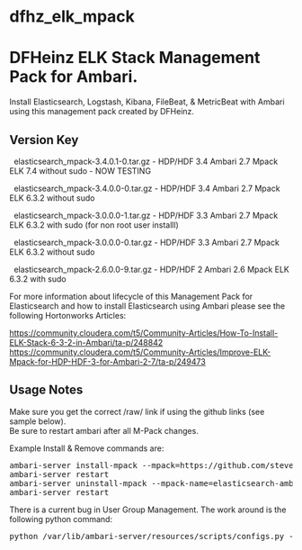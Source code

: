 # dfhz_elk_mpack
<h1>DFHeinz ELK Stack Management Pack for Ambari.</h1>

Install Elasticsearch, Logstash, Kibana, FileBeat, & MetricBeat with Ambari using this management pack created by DFHeinz.

<h2>Version Key</h2>

&nbsp;&nbsp;elasticsearch_mpack-3.4.0.1-0.tar.gz - HDP/HDF 3.4 Ambari 2.7 Mpack ELK 7.4 without sudo - NOW TESTING

&nbsp;&nbsp;elasticsearch_mpack-3.4.0.0-0.tar.gz - HDP/HDF 3.4 Ambari 2.7 Mpack ELK 6.3.2 without sudo 

&nbsp;&nbsp;elasticsearch_mpack-3.0.0.0-1.tar.gz - HDP/HDF 3.3 Ambari 2.7 Mpack ELK 6.3.2 with sudo (for non root user installl) 

&nbsp;&nbsp;elasticsearch_mpack-3.0.0.0-0.tar.gz - HDP/HDF 3.3 Ambari 2.7 Mpack ELK 6.3.2 without sudo 

&nbsp;&nbsp;elasticsearch_mpack-2.6.0.0-9.tar.gz - HDP/HDF 2 Ambari 2.6 Mpack ELK 6.3.2 with sudo

For more information about lifecycle of this Management Pack for Elasticsearch and how to install Elasticsearch using Ambari  please see the following Hortonworks Articles:

https://community.cloudera.com/t5/Community-Articles/How-To-Install-ELK-Stack-6-3-2-in-Ambari/ta-p/248842
https://community.cloudera.com/t5/Community-Articles/Improve-ELK-Mpack-for-HDP-HDF-3-for-Ambari-2-7/ta-p/249473

<h2>Usage Notes</h2>

Make sure you get the correct /raw/ link if using the github links (see sample below).  
Be sure to restart ambari after all M-Pack changes.

Example  Install & Remove commands are:

<pre>ambari-server install-mpack --mpack=https://github.com/steven-dfheinz/dfhz_elk_mpack/raw/master/elasticsearch_mpack-3.4.0.0-0.tar.gz --verbose
ambari-server restart
ambari-server uninstall-mpack --mpack-name=elasticsearch-ambari.mpack
ambari-server restart</pre>

There is a current bug in User Group Management.  The work around is the following python command:
<pre>python /var/lib/ambari-server/resources/scripts/configs.py -u admin -p admin -n [CLUSTER_NAME] -l [CLUSTER_FQDN] -t 8080 -a set -c cluster-env -k  ignore_groupsusers_create -v true</pre>

